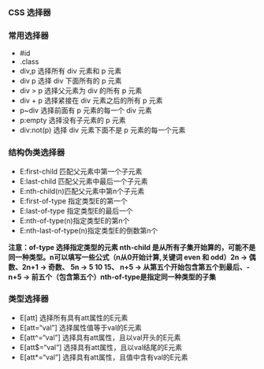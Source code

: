 ### CSS 选择器

### 常用选择器

- \#id 
- .class
- div,p 选择所有 div 元素和 p 元素
- div p 选择 div 下面所有的 p 元素
- div > p 选择父元素为 div 的所有 p 元素
- div + p 选择紧接在 div 元素之后的所有 p 元素
- p~div 选择前面有 p 元素的每一个 div 元素
- p:empty 选择没有子元素的 p 元素
- div:not(p)  选择 div 元素下面不是 p 元素的每一个元素

### 结构伪类选择器

- E:first-child 匹配父元素中第一个子元素
- E:last-child 匹配父元素中最后一个子元素
- E:nth-child(n)匹配父元素中第n个子元素
- E:first-of-type 指定类型E的第一个
- E:last-of-type 指定类型E的最后一个
- E:nth-of-type(n)指定类型E的第n个
- E:nth-last-of-type(n)指定类型E的倒数第n个

**注意：of-type 选择指定类型的元素 nth-child 是从所有子集开始算的，可能不是同一种类型。n可以填写一些公式（n从0开始计算,关键词 even 和 odd）2n -> 偶数、2n+1 -> 奇数、 5n -> 5 10 15、 n+5 -> 从第五个开始包含第五个到最后、-n+5 -> 前五个（包含第五个）nth-of-type是指定同一种类型的子集**

### 类型选择器

- E[att] 选择所有具有att属性的E元素
- E[att=“val”] 选择属性值等于val的E元素
- E[att^=“val”] 选择具有att属性，且以val开头的E元素
- E[att$=“val”] 选择具有att属性，且以val结尾的E元素
- E[att*=“val”] 选择具有att属性，且值中含有val的E元素